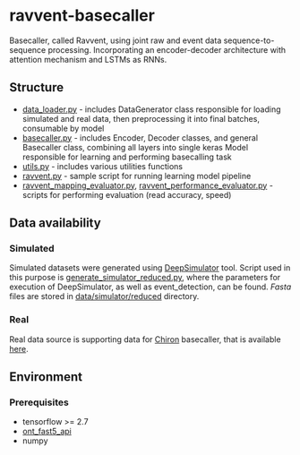 # ravvent-basecaller

Basecaller, called Ravvent, using joint raw and event data sequence-to-sequence processing. Incorporating an encoder-decoder architecture with attention mechanism and LSTMs as RNNs.

## Structure
- [data_loader.py](data_loader.py) - includes DataGenerator class responsible for loading simulated and real data, then preprocessing it into final batches, consumable by model
- [basecaller.py](basecaller.py) - includes Encoder, Decoder classes, and general Basecaller class, combining all layers into single keras Model responsible for learning and performing basecalling task
- [utils.py](utils.py) - includes various utilities functions
- [ravvent.py](ravvent.py) - sample script for running learning model pipeline
- [ravvent_mapping_evaluator.py](ravvent_mapping_evaluator.py), [ravvent_performance_evaluator.py](ravvent_performance_evaluator.py) - scripts for performing evaluation (read accuracy, speed)

## Data availability
### Simulated
Simulated datasets were generated using [DeepSimulator](https://github.com/liyu95/DeepSimulator) tool. Script used in this purpose is [generate_simulator_reduced.py](data/generate_simulator_reduced.py), where the parameters for execution of DeepSimulator, as well as event_detection, can be found. _Fasta_ files are stored in [data/simulator/reduced](data/simulator/reduced) directory.

### Real
Real data source is supporting data for [Chiron](https://github.com/haotianteng/Chiron) basecaller, that is available [here](http://gigadb.org/dataset/100425).

## Environment
### Prerequisites
- tensorflow >= 2.7
- [ont_fast5_api](https://github.com/nanoporetech/ont_fast5_api)
- numpy